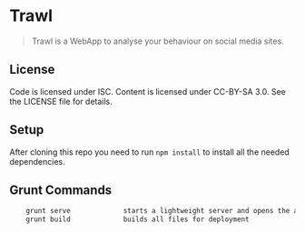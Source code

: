 # Trawl

>   Trawl is a WebApp to analyse your behaviour on social media sites.


## License

Code is licensed under ISC. Content is licensed under CC-BY-SA 3.0. See the LICENSE file for details.


## Setup

After cloning this repo you need to run `npm install` to install all the needed dependencies.


## Grunt Commands

```bash          
    grunt serve             starts a lightweight server and opens the app inside your browser
    grunt build             builds all files for deployment
```
